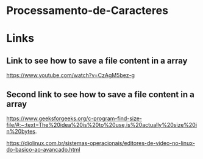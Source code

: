 # Processamento-de-Caracteres



# Links

## Link to see how to save a file content in a array 
https://www.youtube.com/watch?v=CzAgM5bez-g

## Second link to see how to save a file content in a array 
https://www.geeksforgeeks.org/c-program-find-size-file/#:~:text=The%20idea%20is%20to%20use,is%20actually%20size%20in%20bytes.

https://diolinux.com.br/sistemas-operacionais/editores-de-video-no-linux-do-basico-ao-avancado.html
